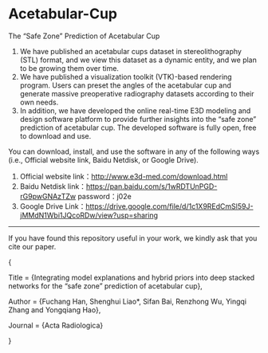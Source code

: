 # Acetabular-Cup
The “Safe Zone” Prediction of Acetabular Cup

  1. We have published an acetabular cups dataset in stereolithography (STL) format, and we view this dataset as a dynamic entity, and we plan to be growing them over time.
  2. We have published a visualization toolkit (VTK)-based rendering program. Users can preset the angles of the acetabular cup and generate massive preoperative radiography datasets according to their own needs. 
  3. In addition, we have developed the online real-time E3D modeling and design software platform to provide further insights into the “safe zone” prediction of acetabular cup. The developed software is fully open, free to download and use.

You can download, install, and use the software in any of the following ways (i.e., Official website link, Baidu Netdisk, or Google Drive).
1.	Official website link：http://www.e3d-med.com/download.html
2.	Baidu Netdisk
link：https://pan.baidu.com/s/1wRDTUnPGD-rG9pwGNAzTZw
password：j02e
3.	Google Drive
Link：https://drive.google.com/file/d/1c1X9REdCmSl59J-jMMdN1Wbi1JQcoRDw/view?usp=sharing

---------------------------------------------------------------------------------------------
If you have found this repository useful in your work, we kindly ask that you cite our paper.

{

Title = {Integrating model explanations and hybrid priors into deep stacked networks for the “safe zone” prediction of acetabular cup},

Author = {Fuchang Han, Shenghui Liao*, Sifan Bai, Renzhong Wu, Yingqi Zhang and Yongqiang Hao},

Journal = {Acta Radiologica}

}

